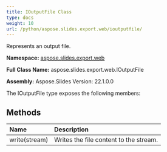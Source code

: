 ```yaml
---
title: IOutputFile Class
type: docs
weight: 10
url: /python/aspose.slides.export.web/ioutputfile/
---
```


Represents an output file.

**Namespace:** [aspose.slides.export.web](/python/aspose.slides.export.web/)

**Full Class Name:** aspose.slides.export.web.IOutputFile

**Assembly:**  Aspose.Slides Version: 22.1.0.0

The IOutputFile type exposes the following members:
## **Methods**
|**Name**|**Description**|
| :- | :- |
|write(stream)|Writes the file content to the stream.|
